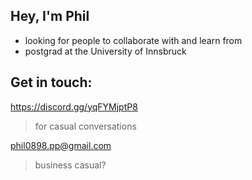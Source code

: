 ## Hey, I'm Phil
- looking for people to collaborate with and learn from
- postgrad at the University of Innsbruck
 
                
## Get in touch:
 
 https://discord.gg/yqFYMjptP8 
 > for casual conversations
 
 phil0898.pp@gmail.com
  > business casual?
<!---
philparzer/philparzer is a ✨ special ✨ repository because its `README.md` (this file) appears on your GitHub profile.
You can click the Preview link to take a look at your changes.
--->
